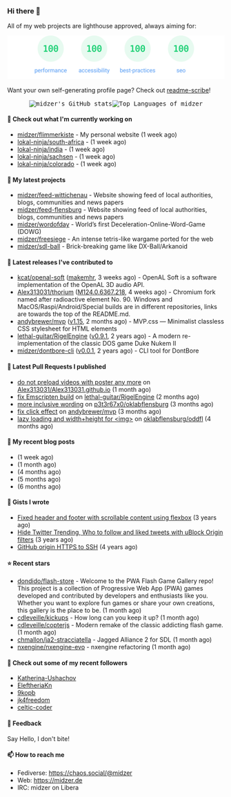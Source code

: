 ### Hi there 👋

All of my web projects are lighthouse approved, always aiming for:

<p align="center">
  <kbd><img src="https://github.com/midzer/midzer/blob/master/lighthouse.svg" alt="Lighthouse score 100s"></kbd>
</p>

Want your own self-generating profile page? Check out [readme-scribe](https://github.com/muesli/readme-scribe)!

<p align="center">
  <kbd><img src="https://github-readme-stats.vercel.app/api?username=midzer&show_icons=true&hide_title=true&hide_border=true&theme=tokyonight" alt="midzer's GitHub stats"><img height="165" src="https://github-readme-stats.vercel.app/api/top-langs/?username=midzer&layout=compact&langs_count=8&hide_border=true&theme=tokyonight" alt="Top Languages of midzer"></kbd>
</p>

#### 👷 Check out what I'm currently working on

- [midzer/flimmerkiste](https://github.com/midzer/flimmerkiste) - My personal website (1 week ago)
- [lokal-ninja/south-africa](https://github.com/lokal-ninja/south-africa) -  (1 week ago)
- [lokal-ninja/india](https://github.com/lokal-ninja/india) -  (1 week ago)
- [lokal-ninja/sachsen](https://github.com/lokal-ninja/sachsen) -  (1 week ago)
- [lokal-ninja/colorado](https://github.com/lokal-ninja/colorado) -  (1 week ago)

#### 🌱 My latest projects

- [midzer/feed-wittichenau](https://github.com/midzer/feed-wittichenau) - Website showing feed of local authorities, blogs, communities and news papers
- [midzer/feed-flensburg](https://github.com/midzer/feed-flensburg) - Website showing feed of local authorities, blogs, communities and news papers
- [midzer/wordofday](https://github.com/midzer/wordofday) - World’s first Deceleration-Online-Word-Game (DOWG)
- [midzer/freesiege](https://github.com/midzer/freesiege) - An intense tetris-like wargame ported for the web
- [midzer/sdl-ball](https://github.com/midzer/sdl-ball) - Brick-breaking game like DX-Ball/Arkanoid

#### 🔭 Latest releases I've contributed to

- [kcat/openal-soft](https://github.com/kcat/openal-soft) ([makemhr](https://github.com/kcat/openal-soft/releases/tag/makemhr), 3 weeks ago) - OpenAL Soft is a software implementation of the OpenAL 3D audio API.
- [Alex313031/thorium](https://github.com/Alex313031/thorium) ([M124.0.6367.218](https://github.com/Alex313031/thorium/releases/tag/M124.0.6367.218), 4 weeks ago) - Chromium fork named after radioactive element No. 90. Windows and MacOS/Raspi/Android/Special builds are in different repositories, links are towards the top of the README.md.
- [andybrewer/mvp](https://github.com/andybrewer/mvp) ([v1.15](https://github.com/andybrewer/mvp/releases/tag/v1.15), 2 months ago) - MVP.css — Minimalist classless CSS stylesheet for HTML elements
- [lethal-guitar/RigelEngine](https://github.com/lethal-guitar/RigelEngine) ([v0.9.1](https://github.com/lethal-guitar/RigelEngine/releases/tag/v0.9.1), 2 years ago) - A modern re-implementation of the classic DOS game Duke Nukem II
- [midzer/dontbore-cli](https://github.com/midzer/dontbore-cli) ([v0.0.1](https://github.com/midzer/dontbore-cli/releases/tag/v0.0.1), 2 years ago) - CLI tool for DontBore

#### 🔨 Latest Pull Requests I published

- [do not preload videos with poster any more](https://github.com/Alex313031/Alex313031.github.io/pull/26) on [Alex313031/Alex313031.github.io](https://github.com/Alex313031/Alex313031.github.io) (1 month ago)
- [fix Emscripten build](https://github.com/lethal-guitar/RigelEngine/pull/921) on [lethal-guitar/RigelEngine](https://github.com/lethal-guitar/RigelEngine) (2 months ago)
- [more inclusive wording](https://github.com/p3t3r67x0/oklabflensburg/pull/1) on [p3t3r67x0/oklabflensburg](https://github.com/p3t3r67x0/oklabflensburg) (3 months ago)
- [fix click effect](https://github.com/andybrewer/mvp/pull/112) on [andybrewer/mvp](https://github.com/andybrewer/mvp) (3 months ago)
- [lazy loading and width&#43;height for &lt;img&gt;](https://github.com/oklabflensburg/oddfl/pull/2) on [oklabflensburg/oddfl](https://github.com/oklabflensburg/oddfl) (4 months ago)

#### 📜 My recent blog posts

- [](https://midzer.de/als-ich-mich-selbst-zu-lieben-begann) (1 week ago)
- [](https://midzer.de/porting-games-for-the-web-with-emscripten) (1 month ago)
- [](https://midzer.de/kaiserschmarrn) (4 months ago)
- [](https://midzer.de/the-future-is-remix) (5 months ago)
- [](https://midzer.de/obatzda) (6 months ago)

#### 📓 Gists I wrote

- [Fixed header and footer with scrollable content using flexbox](https://gist.github.com/3893ce8c0bec6f805ec1a7bb3269775d) (3 years ago)
- [Hide Twitter Trending, Who to follow and liked tweets with uBlock Origin filters](https://gist.github.com/1afc39bdf5adbfe0020d1c2212b76b87) (3 years ago)
- [GitHub origin HTTPS to SSH](https://gist.github.com/3ceba8ad7d956e02d9e920b121d8d059) (4 years ago)

#### ⭐ Recent stars

- [dondido/flash-store](https://github.com/dondido/flash-store) - Welcome to the PWA Flash Game Gallery repo! This project is a collection of Progressive Web App (PWA) games developed and contributed by developers and enthusiasts like you. Whether you want to explore fun games or share your own creations, this gallery is the place to be. (1 month ago)
- [cdleveille/kickups](https://github.com/cdleveille/kickups) - How long can you keep it up? (1 month ago)
- [cdleveille/copterjs](https://github.com/cdleveille/copterjs) - Modern remake of the classic addicting flash game. (1 month ago)
- [chmallon/ja2-stracciatella](https://github.com/chmallon/ja2-stracciatella) - Jagged Alliance 2 for SDL (1 month ago)
- [nxengine/nxengine-evo](https://github.com/nxengine/nxengine-evo) - nxengine refactoring (1 month ago)

#### 👯 Check out some of my recent followers

- [Katherina-Ushachov](https://github.com/Katherina-Ushachov)
- [EleftheriaKn](https://github.com/EleftheriaKn)
- [9kopb](https://github.com/9kopb)
- [jk4freedom](https://github.com/jk4freedom)
- [celtic-coder](https://github.com/celtic-coder)

#### 💬 Feedback

Say Hello, I don't bite!

#### 📫 How to reach me

- Fediverse: https://chaos.social/@midzer
- Web: https://midzer.de
- IRC: midzer on Libera
